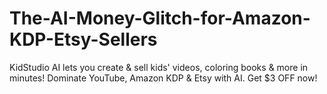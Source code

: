 # The-AI-Money-Glitch-for-Amazon-KDP-Etsy-Sellers
KidStudio AI lets you create &amp; sell kids' videos, coloring books &amp; more in minutes! Dominate YouTube, Amazon KDP &amp; Etsy with AI. Get $3 OFF now!
